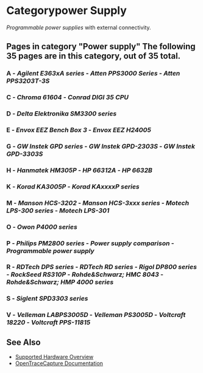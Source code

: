 # Categorypower Supply
*Programmable power supplies* with external connectivity.
## Pages in category "Power supply" The following 35 pages are in this category, out of 35 total.
### A \- *Agilent E363xA series* \- *Atten PPS3000 Series* \- *Atten PPS3203T-3S*
### C \- *Chroma 61604* \- *Conrad DIGI 35 CPU*
### D \- *Delta Elektronika SM3300 series*
### E \- *Envox EEZ Bench Box 3* \- *Envox EEZ H24005*
### G \- *GW Instek GPD series* \- *GW Instek GPD-2303S* \- *GW Instek GPD-3303S*
### H \- *Hanmatek HM305P* \- *HP 66312A* \- *HP 6632B*
### K \- *Korad KA3005P* \- *Korad KAxxxxP series*
### M \- *Manson HCS-3202* \- *Manson HCS-3xxx series* \- *Motech LPS-300 series* \- *Motech LPS-301*
### O \- *Owon P4000 series*
### P \- *Philips PM2800 series* \- *Power supply comparison* \- *Programmable power supply*
### R \- *RDTech DPS series* \- *RDTech RD series* \- *Rigol DP800 series* \- *RockSeed RS310P* \- *Rohde&Schwarz; HMC 8043* \- *Rohde&Schwarz; HMP 4000 series*
### S \- *Siglent SPD3303 series*
### V \- *Velleman LABPS3005D* \- *Velleman PS3005D* \- *Voltcraft 18220* \- *Voltcraft PPS-11815*
## See Also
- [Supported Hardware Overview](../supported-hardware.md)
- [OpenTraceCapture Documentation](../../opentracecapture/overview.md)

